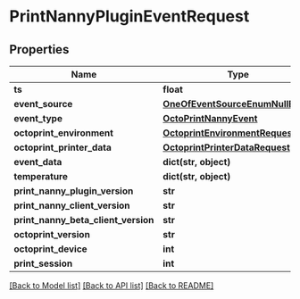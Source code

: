 # PrintNannyPluginEventRequest


## Properties
Name | Type | Description | Notes
------------ | ------------- | ------------- | -------------
**ts** | **float** |  | [optional] 
**event_source** | [**OneOfEventSourceEnumNullEnum**](OneOfEventSourceEnumNullEnum.md) |  | [optional] 
**event_type** | [**OctoPrintNannyEvent**](OctoPrintNannyEvent.md) |  | [optional] 
**octoprint_environment** | [**OctoprintEnvironmentRequest**](OctoprintEnvironmentRequest.md) |  | 
**octoprint_printer_data** | [**OctoprintPrinterDataRequest**](OctoprintPrinterDataRequest.md) |  | 
**event_data** | **dict(str, object)** |  | [optional] 
**temperature** | **dict(str, object)** |  | [optional] 
**print_nanny_plugin_version** | **str** |  | 
**print_nanny_client_version** | **str** |  | 
**print_nanny_beta_client_version** | **str** |  | [optional] 
**octoprint_version** | **str** |  | 
**octoprint_device** | **int** |  | 
**print_session** | **int** |  | [optional] 

[[Back to Model list]](../README.md#documentation-for-models) [[Back to API list]](../README.md#documentation-for-api-endpoints) [[Back to README]](../README.md)


